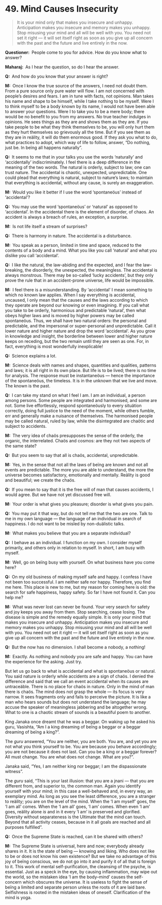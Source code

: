 # 49. Mind Causes Insecurity

>It is your mind only that makes you insecure and unhappy. 
Anticipation makes you insecure and memory makes you unhappy. 
Stop misusing your mind and all will be well with you. 
You need not set it right — it will set itself right as soon as you give up all concern with the past and the future and live entirely in the now.

**Questioner:**&ensp;People come to you for advice. How do you know what to answer?

**Maharaj:**&ensp;As I hear the question, so do I hear the answer.

**Q:**&ensp;And how do you know that your answer is right?

**M:**&ensp;Once I know the true source of the answers, I need not doubt them. 
From a pure source only pure water will flow. 
I am not concerned with people’s desires and fears. 
I am in tune with facts, not opinions. 
Man takes his name and shape to be himself, while I take nothing to be myself. 
Were I to think myself to be a body known by its name, I would not have been able to answer your questions. 
Were I to take you to be a mere body; there would be no benefit to you from my answers. 
No true teacher indulges in opinions. 
He sees things as they are and shows them as they are. 
If you take people to be what they think themselves to be, you will only hurt them as they hurt themselves so grievously all the time. 
But if you see them as they are in reälity, it will do them enormous good. 
If they ask you what to do, what practices to adopt, which way of life to follow, answer, “Do nothing, just be. 
In beïng all happens naturally”.

**Q:**&ensp;It seems to me that in your talks you use the words ‘naturally’ and ‘accidentally’ indiscriminately. 
I feel there is a deep difference in the meaning of the two words. 
The natural is orderly, subject to law; one can trust nature.
The accidental is chaotic, unexpected, unpredictable. 
One could plead that everything is natural, subject to nature’s laws; to maintain that everything is accidental, without any cause, is surely an exaggeration.

**M:**&ensp;Would you like it better if I use the word ‘spontaneöus’ instead of ‘accidental’?

**Q:**&ensp;You may use the word ‘spontaneöus’ or ‘natural’ as opposed to ‘accidental’. 
In the accidental there is the element of disorder, of chaos. 
An accident is always a breach of rules, an exception, a surprise.

**M:**&ensp;Is not life itself a stream of surprises?

**Q:**&ensp;There is harmony in nature. 
The accidental is a disturbance.

**M:**&ensp;You speak as a person, limited in time and space, reduced to the contents of a body and a mind. 
What you like you call ‘natural’ and what you dislike you call ‘accidental’.

**Q:**&ensp;I like the natural, the law-abiding and the expected, and I fear the law-breaking, the disorderly, the unexpected, the meaningless. 
The accidental is always monstrous. 
There may be so-called ‘lucky accidents’, but they only prove the rule that in an accident-prone universe, life would be impossible.

**M:**&ensp;I feel there is a misunderstanding. 
By ‘accidental’ I mean something to which no known law applies. 
When I say everything is accidental, uncaused, I only mean that the causes and the laws according to which they operate are beyond our knowing or even imagining. 
If you call what you take to be orderly, harmonious and predictable ‘natural’, then what obeys higher laws and is moved by higher powers may be called spontaneöus. 
Thus, we shall have two natural orders: the personal and predictable, and the impersonal or super-personal and unpredictable. 
Call it lower nature and higher nature and drop the word ‘accidental’. 
As you grow in knowledge and insight, the borderline between lower and higher nature keeps on receding, but the two remain until they are seen as one. 
For, in fact, everything is most wonderfully inexplicable!

**Q:**&ensp;Science explains a lot.

**M:**&ensp;Science deals with names and shapes, quantities and qualities, patterns and laws; it is all right in its own place. 
But life is to be lived; there is no time for analysis. 
The response must be instantaneöus — hence the importance of the spontaneöus, the timeless. 
It is in the unknown that we live and move. 
The known is the past.

**Q:**&ensp;I can take my stand on what I feel I am. 
I am an individual, a person among persons. 
Some people are integrated and harmonised, and some are not. 
Some live effortlessly, respond spontaneöusly to every situätion correctly, doing full justice to the need of the moment, while others fumble, err and generally make a nuisance of themselves. 
The harmonised people may be called natural, ruled by law, while the disintegrated are chaötic and subject to accidents.

**M:**&ensp;The very idea of chaös presupposes the sense of the orderly, the organic, the interrelated. 
Chaös and cosmos: are they not two aspects of the same state?

**Q:**&ensp;But you seem to say that all is chaös, accidental, unpredictable.

**M:**&ensp;Yes, in the sense that not all the laws of beïng are known and not all events are predictable. 
The more you are able to understand, the more the universe becomes satisfactory, emotionally and mentally. 
Reälity is good and beautiful; we create the chaös.

**Q:**&ensp;If you mean to say that it is the free will of man that causes accidents, I would agree. 
But we have not yet discussed free will.

**M:**&ensp;Your order is what gives you pleasure; disorder is what gives you pain.

**Q:**&ensp;You may put it that way, but do not tell me that the two are one. 
Talk to me in my own language — the language of an individual in search of happiness. 
I do not want to be misled by non-duälistic talks.

**M:**&ensp;What makes you believe that you are a separate individual?

**Q:**&ensp;I behave as an individual. 
I function on my own. 
I consider myself primarily, and others only in relation to myself. 
In short, I am busy with myself.

**M:**&ensp;Well, go on beïng busy with yourself. 
On what business have you come here?

**Q:**&ensp;On my old business of making myself safe and happy. 
I confess I have not been too successful. 
I am neither safe nor happy. 
Therefore, you find me here. 
This place is new to me, but my reason for coming here is old: the search for safe happiness, happy safety. 
So far I have not found it. 
Can you help me?

**M:**&ensp;What was never lost can never be found. 
Your very search for safety and joy keeps you away from them. 
Stop searching, cease losing. 
The disease is simple and the remedy equally simple. 
It is only your mind that makes you insecure and unhappy. 
Anticipation makes you insecure and memory makes you unhappy. 
Stop misusing your mind and all will be well with you. 
You need not set it right — it will set itself right as soon as you give up all concern with the past and the future and live entirely in the *now*.

**Q:**&ensp;But the now has no dimension. 
I shall become a nobody, a nothing!

**M:**&ensp;Exactly. 
As nothing and nobody you are safe and happy. 
You can have the experience for the asking. 
Just try. 

But let us go back to what is accidental and what is spontaneöus or natural. 
You said nature is orderly while accidents are a sign of chaös. 
I denied the difference and said that we call an event accidental when its causes are untraceäble. 
There is no place for chaös in nature. 
Only in the mind of man there is chaös. 
The mind does not grasp the whole — its focus is very narrow. 
It sees fragments only and fails to perceive the picture. 
It is like a man who hears sounds but does not understand the language; he may accuse the speaker of meaningless jabbering and be altogether wrong. 
What to one is a chaotic stream of sounds is a beautiful poem to another. 

King Janaka once dreamt that he was a beggar. 
On waking up he asked his <span data-tippy-content="Spiritual teacher, preceptor.">guru</span>, Vasishta, “Am I a king dreaming of beïng a beggar or a beggar dreaming of beïng a king?”. 

The *guru* answered, “You are neither, you are both. 
You are, and yet you are not what you think yourself to be. 
You are because you behave accordingly; you are not because it does not last. 
Can you be a king or a beggar forever? 
All must change. 
You are what does not change. 
What are you?”. 

Janaka said, “Yes, I am neither king nor beggar; I am the dispassionate witness”. 

The *guru* said, “This is your last illusion: that you are a <span data-tippy-content="The knower, especially of the higher knowledge derived from meditation; “closely related to the knowledge of Brahman”.">jnani</span> — that you are different from, and superior to, the common man. 
Again you identify yourself with your mind; in this case a well-behaved and, in every way, an exemplary mind. 
As long as you see the least difference, you are a stranger to reälity; you are on the level of the mind. 
When the ‘I am myself’ goes, the ‘I am all’ comes. 
When the ‘I am all’ goes, ‘I am’ comes. 
When even ‘I am’ goes, reälity alone *is* and in it every ‘I am’ is preserved and glorified. 
Diversity without separateness is the Ultimate that the mind can touch. 
Beyond that all activity ceases, because in it all goals are reached and all purposes fulfilled”.

**Q:**&ensp;Once the Supreme State is reached, can it be shared with others?

**M:**&ensp;The Supreme State is universal, here and now; everybody already shares in it. 
It is the state of beïng — knowing and liking. 
Who does not like to be or does not know his own existence? 
But we take no advantage of this joy of beïng conscious, we do not go into it and purify it of all that is foreign to it. 
This work of mental self-purification, the cleansing of the psyche, is essential. 
Just as a speck in the eye, by causing inflammation, may wipe out the world, so the mistaken idea ‘I am the body–mind’ causes the self-concern which obscures the universe. 
It is useless to fight the sense of beïng a limited and separate person unless the roots of it are laid bare. 
Selfishness is rooted in the mistaken ideas of oneself. 
Clarification of the mind is <span data-tippy-content="One of the six systems of the Hindu philosophy (from <em>yoj</em>, to yoke or join). <em>Yoga</em> teaches the means by which the individual spirit (<em>jivatma</em>) can be joined or united with the universal spirit (<em>Paramatma</em>).">yoga</span>.

<script>
export default {
  props: ["slot-key"],
  mounted () {
    tippy("[data-tippy-content]", {allowHTML: true});
  }
}
</script>
